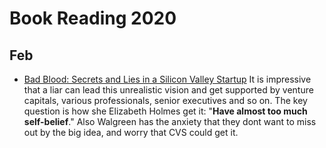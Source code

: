 # Book Reading 2020 #
## Feb ##
* [Bad Blood: Secrets and Lies in a Silicon Valley Startup](https://amzn.to/2ThUkUM)
It is impressive that a liar can lead this unrealistic vision and get supported by venture capitals, various professionals, senior executives and so on. The key question is how she Elizabeth Holmes get it: "**Have almost too much self-belief**." 
Also Walgreen has the anxiety that they dont want to miss out by the big idea, and worry that CVS could get it. 
